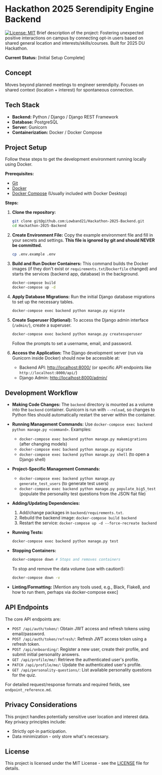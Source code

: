 # Hackathon 2025 Serendipity Engine Backend

[![License: MIT](https://img.shields.io/badge/License-MIT-yellow.svg)](https://opensource.org/licenses/MIT) Brief description of the project: Fostering unexpected positive interactions on campus by connecting opt-in users based on shared general location and interests/skills/courses. Built for 2025 DU Hackathon.

**Current Status:** [Initial Setup Complete]

## Concept

Moves beyond planned meetings to engineer serendipity. Focuses on shared context (location + interest) for spontaneous connection.

## Tech Stack

* **Backend:** Python / Django / Django REST Framework
* **Database:** PostgreSQL
* **Server:** Gunicorn
* **Containerization:** Docker / Docker Compose

## Project Setup

Follow these steps to get the development environment running locally using Docker.

**Prerequisites:**

* [Git](https://git-scm.com/)
* [Docker](https://www.docker.com/products/docker-desktop/)
* [Docker Compose](https://docs.docker.com/compose/install/) (Usually included with Docker Desktop)

**Steps:**

1.  **Clone the repository:**
    ```bash
    git clone git@github.com:Lowband21/Hackathon-2025-Backend.git
    cd Hackathon-2025-Backend
    ```

2.  **Create Environment File:**
    Copy the example environment file and fill in your secrets and settings. **This file is ignored by git and should NEVER be committed.**
    ```bash
    cp .env.example .env
    ```

3.  **Build and Run Docker Containers:**
    This command builds the Docker images (if they don't exist or `requirements.txt`/`Dockerfile` changed) and starts the services (backend app, database) in the background.
    ```bash
    docker-compose build
    docker-compose up -d
    ```

4.  **Apply Database Migrations:**
    Run the initial Django database migrations to set up the necessary tables.
    ```bash
    docker-compose exec backend python manage.py migrate
    ```

5.  **Create Superuser (Optional):**
    To access the Django admin interface (`/admin/`), create a superuser.
    ```bash
    docker-compose exec backend python manage.py createsuperuser
    ```
    Follow the prompts to set a username, email, and password.

6.  **Access the Application:**
    The Django development server (run via Gunicorn inside Docker) should now be accessible at:
    * Backend API: [http://localhost:8000/](http://localhost:8000/) (or specific API endpoints like `http://localhost:8000/api/`)
    * Django Admin: [http://localhost:8000/admin/](http://localhost:8000/admin/)

## Development Workflow

* **Making Code Changes:** The `backend` directory is mounted as a volume into the `backend` container. Gunicorn is run with `--reload`, so changes to Python files should automatically restart the server within the container.
* **Running Management Commands:** Use `docker-compose exec backend python manage.py <command>`. Examples:
    * `docker-compose exec backend python manage.py makemigrations` (after changing models)
    * `docker-compose exec backend python manage.py migrate`
    * `docker-compose exec backend python manage.py shell` (to open a Django shell)
* **Project-Specific Management Commands:**
    * `docker-compose exec backend python manage.py generate_test_users` (to generate test users)
    * `docker-compose exec backend python manage.py populate_big5_test` (populate the personality test questions from the JSON flat file)

* **Adding/Updating Dependencies:**
    1.  Add/change packages in `backend/requirements.txt`.
    2.  Rebuild the backend image: `docker-compose build backend`
    3.  Restart the service: `docker-compose up -d --force-recreate backend`
* **Running Tests:**
    ```bash
    docker-compose exec backend python manage.py test
    ```
* **Stopping Containers:**
    ```bash
    docker-compose down # Stops and removes containers
    ```
    To stop and remove the data volume (use with caution!):
    ```bash
    docker-compose down -v
    ```
* **Linting/Formatting:** [Mention any tools used, e.g., Black, Flake8, and how to run them, perhaps via docker-compose exec]

## API Endpoints

The core API endpoints are:

*   `POST /api/auth/token/`: Obtain JWT access and refresh tokens using email/password.
*   `POST /api/auth/token/refresh/`: Refresh JWT access token using a refresh token.
*   `POST /api/onboarding/`: Register a new user, create their profile, and submit initial personality answers.
*   `GET /api/profile/me/`: Retrieve the authenticated user's profile.
*   `PATCH /api/profile/me/`: Update the authenticated user's profile.
*   `GET /api/personality-questions/`: List available personality questions for the quiz.

For detailed request/response formats and required fields, see `endpoint_reference.md`.

## Privacy Considerations

This project handles potentially sensitive user location and interest data. Key privacy principles include:
* Strictly opt-in participation.
* Data minimization - only store what's necessary.

## License

This project is licensed under the MIT License - see the [LICENSE](LICENSE) file for details. 
